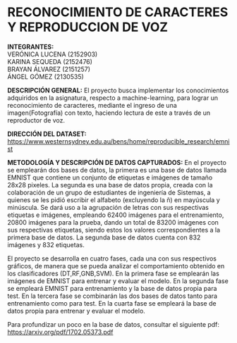 
# RECONOCIMIENTO DE CARACTERES Y REPRODUCCION DE VOZ

<b>INTEGRANTES:</b><br>     VERÓNICA LUCENA (2152903)  
                            KARINA SEQUEDA (2152476)  
                            BRAYAN ÁLVAREZ (2151257)<br>
                            ÁNGEL GÓMEZ    (2130535)

 <b>DESCRIPCIÓN GENERAL:</b> El proyecto busca implementar los conocimientos adquiridos en la asignatura, respecto a
machine-learning, para lograr un reconocimiento de caracteres, mediante el ingreso de una
imagen(Fotografía) con texto, haciendo lectura de este a través de un reproductor de voz.

 <b>DIRECCIÓN DEL DATASET:</b> https://www.westernsydney.edu.au/bens/home/reproducible_research/emnist

 <b>METODOLOGÍA Y DESCRIPCIÓN DE DATOS CAPTURADOS:</b> En el proyecto se emplearán dos bases de datos, la primera es una base de datos llamada EMNIST que contiene un conjunto de etiquetas e imágenes de tamaño 28x28 pixeles. La segunda es una base de datos propia, creada con la colaboración de un grupo de estudiantes de ingeniería de Sistemas, a quienes se les pidió escribir el alfabeto (excluyendo la ñ) en mayúscula y minúscula. Se dará uso a la agrupación de letras con sus respectivas etiquetas e imágenes, empleando 62400 imágenes para el entrenamiento, 20800 imágenes para la prueba, dando un total de 83200 imágenes con sus respectivas etiquetas, siendo estos los valores correspondientes a la primera base de datos. La segunda base de datos cuenta con 832 imágenes y 832 etiquetas.
 
El proyecto se desarrolla en cuatro fases, cada una con sus respectivos gráficos, de manera que se pueda analizar el comportamiento obtenido en los clasificadores (DT,RF,GNB,SVM). En la primera fase se emplearán las imágenes de EMNIST para entrenar y evaluar el modelo.  En la segunda fase se empleará EMNIST para entrenamiento y la base de datos propia para test. En la tercera fase se combinarán las dos bases de datos tanto para entrenamiento como para test. En la cuarta fase se empleará la base de datos propia para entrenar y evaluar el modelo. 

Para profundizar un poco en la base de datos, consultar el siguiente pdf: https://arxiv.org/pdf/1702.05373.pdf

